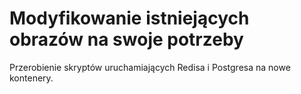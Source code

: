 # Modyfikowanie istniejących obrazów na swoje potrzeby

Przerobienie skryptów uruchamiających Redisa i Postgresa na nowe kontenery.
